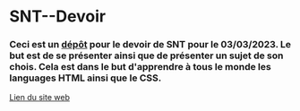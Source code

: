 # SNT--Devoir
### Ceci est un [dépôt](### "Repository") pour le devoir de SNT pour le 03/03/2023. Le but est de se présenter ainsi que de présenter un sujet de son chois. Cela est dans le but d'apprendre à tous le monde les languages HTML ainsi que le CSS.

[Lien du site web](https://bordierkervran-g.github.io/SNT--Devoir/)
